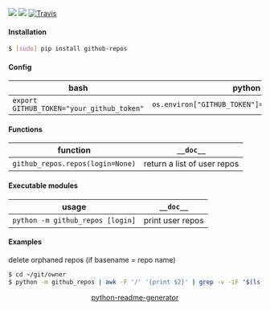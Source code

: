 <!--
https://pypi.org/project/readme-generator/
https://pypi.org/project/python-readme-generator/
-->

[![](https://img.shields.io/pypi/pyversions/github-repos.svg?longCache=True)](https://pypi.org/project/github-repos/)
[![](https://img.shields.io/pypi/v/github-repos.svg?maxAge=3600)](https://pypi.org/project/github-repos/)
[![Travis](https://api.travis-ci.org/looking-for-a-job/github-repos.py.svg?branch=master)](https://travis-ci.org/looking-for-a-job/github-repos.py/)

#### Installation
```bash
$ [sudo] pip install github-repos
```

#### Config
bash|python
-|-
`export GITHUB_TOKEN="your_github_token"`|`os.environ["GITHUB_TOKEN"]="your_github_token"`

#### Functions
function|`__doc__`
-|-
`github_repos.repos(login=None)` |return a list of user repos

#### Executable modules
usage|`__doc__`
-|-
`python -m github_repos [login]` |print user repos

#### Examples
delete orphaned repos (if basename = repo name)

```bash
$ cd ~/git/owner
$ python -m github_repos | awk -F '/' '{print $2}' | grep -v -iF "$(ls -1)" | xargs python -m github_delete
```

<p align="center">
    <a href="https://pypi.org/project/python-readme-generator/">python-readme-generator</a>
</p>